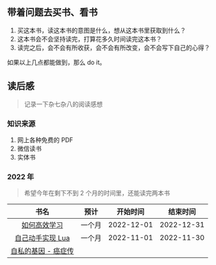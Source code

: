 ## 带着问题去买书、看书

1. 买这本书，读这本书的意图是什么，想从这本书里获取到什么？
2. 这本书会不会坚持读完，打算花多久时间读完这本书？
3. 读完之后，会不会有所收获，会不会有所改变，会不会写下自己的心得？

如果以上几点都能做到，那么 do it。

## 读后感
> 记录一下杂七杂八的阅读感想

### 知识来源

1. 网上各种免费的 PDF
2. 微信读书
3. 实体书

### 2022 年

> 希望今年在剩下不到 2 个月的时间里，还能读完两本书

|书名 | 预计 | 开始时间 | 结束时间|
|:----:|:----:|:----:|:----:|
|[如何高效学习](./2022/%E5%A6%82%E4%BD%95%E9%AB%98%E6%95%88%E5%AD%A6%E4%B9%A0.md)|一个月|2022-12-01|2022-12-31|
|[自己动手实现 Lua](./2022/%E8%87%AA%E5%B7%B1%E5%8A%A8%E6%89%8B%E5%AE%9E%E7%8E%B0Lua.md)|一个月|2022-11-01|2022-11-30|
|[自私的基因 - 癌症传](2022/%E8%87%AA%E7%A7%81%E7%9A%84%E5%9F%BA%E5%9B%A0-%E7%99%8C%E7%97%87%E4%BC%A0.md)||||